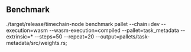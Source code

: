 ## Benchmark
./target/release/timechain-node benchmark pallet  --chain=dev --execution=wasm --wasm-execution=compiled --pallet=task_metadata  --extrinsic=* --steps=50 --repeat=20 --output=pallets/task-metadata/src/weights.rs;


